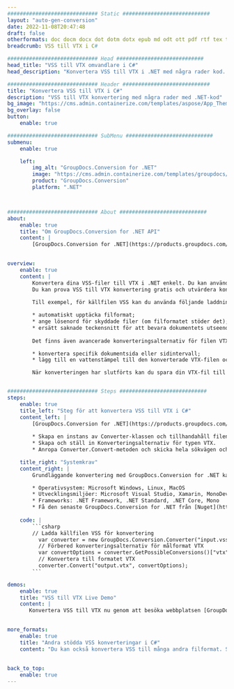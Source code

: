```yaml
---
############################# Static ############################
layout: "auto-gen-conversion"
date: 2022-11-08T20:47:48
draft: false
otherformats: doc docm docx dot dotm dotx epub md odt ott pdf rtf tex txt vdx vsdm vsdx vssm vssx vstm vstx vsx vtx xps
breadcrumb: VSS till VTX i C#

############################# Head ############################
head_title: "VSS till VTX omvandlare i C#"
head_description: "Konvertera VSS till VTX i .NET med några rader kod. Använd GroupDocs Document Conversion API för att konvertera över 160 filformat."

############################# Header ############################
title: "Konvertera VSS till VTX i C#"
description: "VSS till VTX konvertering med några rader med .NET-kod"
bg_image: "https://cms.admin.containerize.com/templates/aspose/App_Themes/V3/images/bg/header1.png"
bg_overlay: false
button:
    enable: true

############################# SubMenu ############################
submenu:
    enable: true

    left:
        img_alt: "GroupDocs.Conversion for .NET"
        image: "https://cms.admin.containerize.com/templates/groupdocs/images/product-logos/90x90-noborder/groupdocs-conversion-net.png"
        product: "GroupDocs.Conversion"
        platform: ".NET"



############################# About ############################
about:
    enable: true
    title: "Om GroupDocs.Conversion for .NET API"
    content: |
        [GroupDocs.Conversion for .NET](https://products.groupdocs.com/conversion/net/) kan användas för att konvertera Microsoft Word, Excel, PowerPoint, PDF, Visio och andra format. GroupDocs.Conversion är ett fristående API som är lämpligt för back-end och interna system där hög prestanda krävs. Det beror inte på någon programvara som Microsoft eller Open Office.
    

overview:
    enable: true
    content: |
        Konvertera dina VSS-filer till VTX i .NET enkelt. Du kan använda bara ett par C# kodrader i valfri plattform som du vill, som - Windows, Linux, macOS.
        Du kan prova VSS till VTX konvertering gratis och utvärdera konverteringsresultatens kvalitet. Tillsammans med enkla filkonverteringsscenarier kan du prova mer avancerade alternativ för att ladda källfilen VSS och för att spara resultatet VTX. 
        
        Till exempel, för källfilen VSS kan du använda följande laddningsalternativ:

        * automatiskt upptäcka filformat;
        * ange lösenord för skyddade filer (om filformatet stöder det);
        * ersätt saknade teckensnitt för att bevara dokumentets utseende.
        
        Det finns även avancerade konverteringsalternativ för filen VTX:

        * konvertera specifik dokumentsida eller sidintervall;
        * lägg till en vattenstämpel till den konverterade VTX-filen och många fler.

        När konverteringen har slutförts kan du spara din VTX-fil till den lokala filsökvägen eller någon tredje parts lagring som FTP, Amazon S3, Google Drive, Dropbox etc. Observera - för att konvertera VSS till {{ TO}} det finns inget behov av någon ytterligare programvara installerad - som MS Office, Open Office, Adobe Acrobat Reader etc.


############################# Steps ############################
steps:
    enable: true
    title_left: "Steg för att konvertera VSS till VTX i C#"
    content_left: |
        [GroupDocs.Conversion for .NET](https://products.groupdocs.com/conversion/net/) gör det enkelt för utvecklare att konvertera en VSS-fil till VTX med några rader kod.
        
        * Skapa en instans av Converter-klassen och tillhandahåll filen VSS med den fullständiga sökvägen
        * Skapa och ställ in Konverteringsalternativ för typen VTX.
        * Anropa Converter.Convert-metoden och skicka hela sökvägen och formatet (VTX) som en parameter

    title_right: "Systemkrav"
    content_right: |
        Grundläggande konvertering med GroupDocs.Conversion for .NET kan göras med bara några enkla steg. Våra API:er stöds på alla större plattformar och operativsystem. Innan du kör koden nedan, se till att du har följande förutsättningar installerade på ditt system.

        * Operativsystem: Microsoft Windows, Linux, MacOS
        * Utvecklingsmiljöer: Microsoft Visual Studio, Xamarin, MonoDevelop
        * Frameworks: .NET Framework, .NET Standard, .NET Core, Mono
        * Få den senaste GroupDocs.Conversion for .NET från [Nuget](https://www.nuget.org/packages/groupdocs.conversion)
         
    code: |
        ```csharp    
        // Ladda källfilen VSS för konvertering
          var converter = new GroupDocs.Conversion.Converter("input.vss");
          // Förbered konverteringsalternativ för målformat VTX
          var convertOptions = converter.GetPossibleConversions()["vtx"].ConvertOptions;
          // Konvertera till formatet VTX
          converter.Convert("output.vtx", convertOptions);
        ```

demos:
    enable: true
    title: "VSS till VTX Live Demo"
    content: |
       Konvertera VSS till VTX nu genom att besöka webbplatsen [GroupDocs.Conversion App](https://products.groupdocs.app/conversion/family). Onlinedemo har följande fördelar
          

more_formats:
    enable: true
    title: "Andra stödda VSS konverteringar i C#"
    content: "Du kan också konvertera VSS till många andra filformat. Se listan nedan."
       
       
back_to_top:
    enable: true
---
```

